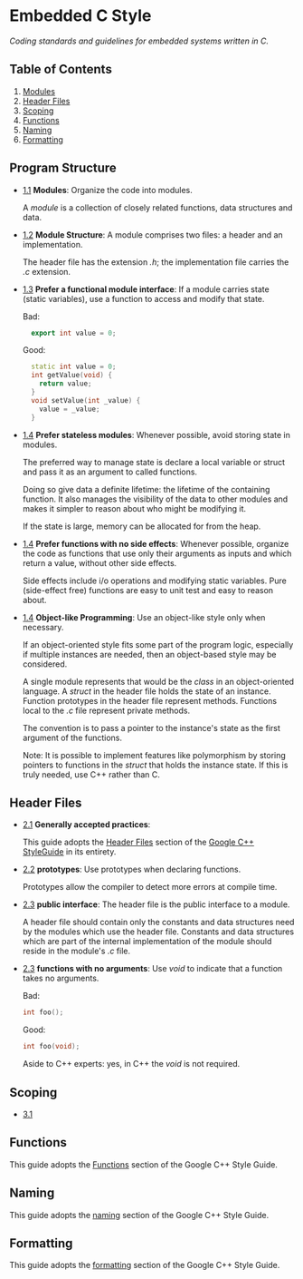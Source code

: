 # Embedded C Style

*Coding standards and guidelines for embedded systems written in C.*

## Table of Contents

  1. [Modules](#modules)
  1. [Header Files](#header-files)
  1. [Scoping](#scoping)
  1. [Functions](#functions)
  1. [Naming](#naming)
  1. [Formatting](#formatting)
  
## Program Structure
  <a name="header-files"></a><a name="1.1"></a>
  - [1.1](program-structure--modules) **Modules**: Organize the code into modules.
  
    A *module* is a collection of closely related functions, data structures and data.
  
  - [1.2](program-structure--files) **Module Structure**: A module comprises two files: a header and an implementation.
  
    The header file has the extension *.h*; the implementation file carries the *.c* extension.
    
  - [1.3](prefer-function-interface) **Prefer a functional module interface**: If a module carries state (static variables), use a function to access and modify that state.
  
    Bad:
    ```cpp
      export int value = 0;
    ```
    
    Good:
    ```cpp
      static int value = 0;
      int getValue(void) {
        return value;
      }
      void setValue(int _value) {
        value = _value;
      }
    ```
    
  - [1.4](prefer-stateless-modules) **Prefer stateless modules**: Whenever possible, avoid storing state in modules.
  
    The preferred way to manage state is declare a local variable or struct and pass it as an argument to called functions.
    
    Doing so give data a definite lifetime: the lifetime of the containing function. It also manages the visibility of the data to other modules and makes it simpler to reason about who might be modifying it.
    
    If the state is large, memory can be allocated for from the heap.
  
  - [1.4](prefer-pure-functions) **Prefer functions with no side effects**: Whenever possible, organize the code as functions that use only their arguments as inputs and which return a value, without other side effects.
    
    Side effects include i/o operations and modifying static variables. Pure (side-effect free) functions are easy to unit test and easy to reason about.
  
  - [1.4](object-based-programming) **Object-like Programming**: Use an object-like style only when necessary.
  
    If an object-oriented style fits some part of the program logic, especially if multiple instances are needed, then an object-based style may be considered.
    
    A single module represents that would be the *class* in an object-oriented language. A *struct* in the header file holds the state of an instance.  Function prototypes in the header file represent methods. Functions local to the *.c* file represent private methods.
    
    The convention is to pass a pointer to the instance's state as the first argument of the functions.
    
    Note: It is possible to implement features like polymorphism by storing pointers to functions in the *struct* that holds the instance state. If this is truly needed, use C++ rather than C.

## Header Files

  <a name="header-files"></a><a name="1.1"></a>
  - [2.1](header-files--gap) **Generally accepted practices**: 
  
    This guide adopts the [Header Files](https://google.github.io/styleguide/cppguide.html#Header_Files) section of the [Google C++ StyleGuide](https://google.github.io/styleguide/cppguide.html) in its entirety.
    
  <a name="1.2"></a>
  - [2.2](header-files--prototypes) **prototypes**: Use prototypes when declaring functions.
  
    Prototypes allow the compiler to detect more errors at compile time.
    
  <a name="1.3"></a>
  - [2.3](header-files--public-interface) **public interface**: The header file is the public interface to a module.
  
    A header file should contain only the constants and data structures need by the modules which use the header file. Constants and data structures which are part of the internal implementation of the module should reside in the module's *.c* file.
    
  <a name="1.4"></a>
  - [2.3](header-files--no-args) **functions with no arguments**: Use *void* to indicate that a function takes no arguments.
  
    Bad:
    
    ```cpp
    int foo();
    ```
    
    Good:
    
    ```cpp
    int foo(void);
    ```
    
    Aside to C++ experts: yes, in C++ the *void* is not required.
  
## Scoping

  <a name="scoping"></a><a name="2.1"></a>
  - [3.1](scoping-struct)
  

## Functions

  <a name="functions"></a>
  This guide adopts the [Functions](https://google.github.io/styleguide/cppguide.html#Functions) section of the Google C++ Style Guide.
    
## Naming

  <a name="naming"></a>
  This guide adopts the [naming](https://google.github.io/styleguide/cppguide.html#Naming) section of the Google C++ Style Guide.
    
## Formatting

  <a name="formatting"></a>
  
  This guide adopts the [formatting](https://google.github.io/styleguide/cppguide.html#Formatting) section of the Google C++ Style Guide.
  
